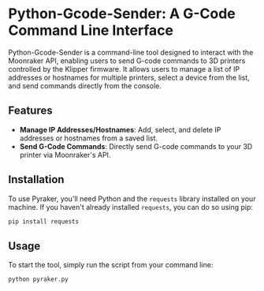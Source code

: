 # Python-Gcode-Sender: A G-Code Command Line Interface

Python-Gcode-Sender is a command-line tool designed to interact with the Moonraker API, enabling users to send G-code commands to 3D printers controlled by the Klipper firmware. It allows users to manage a list of IP addresses or hostnames for multiple printers, select a device from the list, and send commands directly from the console.

## Features

- **Manage IP Addresses/Hostnames**: Add, select, and delete IP addresses or hostnames from a saved list.
- **Send G-Code Commands**: Directly send G-code commands to your 3D printer via Moonraker's API.

## Installation

To use Pyraker, you'll need Python and the `requests` library installed on your machine. If you haven't already installed `requests`, you can do so using pip:

```bash
pip install requests

```


## Usage
To start the tool, simply run the script from your command line:

```bash
python pyraker.py

```
